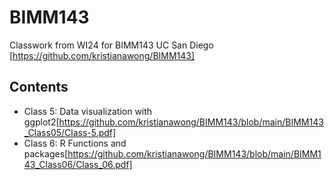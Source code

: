 # BIMM143

Classwork from WI24 for BIMM143 UC San Diego
[https://github.com/kristianawong/BIMM143]

## Contents

- Class 5: Data visualization with ggplot2[https://github.com/kristianawong/BIMM143/blob/main/BIMM143_Class05/Class-5.pdf]
- Class 6: R Functions and packages[https://github.com/kristianawong/BIMM143/blob/main/BIMM143_Class06/Class_06.pdf]
